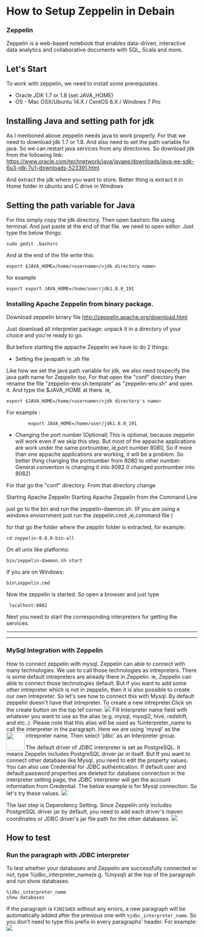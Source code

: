 # How to Setup Zeppelin in Debain


### Zeppelin
Zeppelin is a web-based notebook that enables data-driven,
interactive data analytics and collaborative documents with SQL, Scala and more.

## Let's Start

To work with zeppelin, we need to install some prerequisties 
 - Oracle JDK 	1.7 or 1.8 (set JAVA_HOME)
 -  OS        -  Mac OSX/Ubuntu 14.X /                CentOS 6.X /  Windows 7 Pro

## Installing Java and setting path for jdk
As I mentioned above zeppelin needs java to work properly. For that we need to download jdk 1.7 or 1.8. And also need to set the path variable for java. So we can restart java services from any directories.
So download jdk from the following link:
https://www.oracle.com/technetwork/java/javaee/downloads/java-ee-sdk-6u3-jdk-7u1-downloads-523391.html

And extract the jdk where you want to store. Better thing is extract it in Home folder in ubuntu and C drive in Windows
## Setting the path variable for Java
For this simply copy the jdk directory. Then open bashsrc file using terminal. And just paste at the end of that file.
we need to open editor. 
Just type the below things:
```
sudo gedit .bashsrc
``` 
And at the end of the file write this:
```
export $JAVA_HOME=/home/<username>/<jdk directory name>
```
for example
```
export export JAVA_HOME=/home/user/jdk1.8.0_191
```

### Installing Apache Zeppelin from binary package.

Download zeppelin binary file
http://zeppelin.apache.org/download.html

Just download all interpreter package: unpack it in a directory of your choice and you're ready to go.

But before starting the appache Zeppelin we have to do 2 things:

- Setting the javapath in .sh file

 Like how we set the java path variable for jdk, we also need tospecify the java path name for Zeppelin too,
 For that open the "conf" directory then rename the file "zeppelin-env.sh.template" as "zeppelin-env.sh" and open it.
 And type the $JAVA_HOME at there.
ie, 
```
export $JAVA_HOME=/home/<username>/<jdk directory's name>
```
For example :  
```
        export JAVA_HOME=/home/user/jdk1.8.0_191
```
  

-  Changing the port number (Optional)
 This is optional, because zeppelin will work even if we skip this step.
 But most of the appache applications are work under the same portnumber, ie,port number 8080, So if more than one appache applications are working, it will be a problem. So better thing changing the portnumber from 8080 to other number:
 General convention is changing it into 8082.(I changed portnumber into 8082)
 
 For that go the "conf" directory. From that directory change 

Starting Apache Zeppelin
Starting Apache Zeppelin from the Command Line

just go to the bin and run the zeppelin-daemon.sh. (If you are using a windows enviornment just run the zeppelin.cmd ,ie,command file )

for that go the folder where the zepplin folder is extracted, 
for example:
```
cd zeppelin-0.8.0-bin-all
``` 


On all unix like platforms:
```
bin/zeppelin-daemon.sh start
```
If you are on Windows:
```
bin\zeppelin.cmd
```
Now the zeppelin is started. So open a browser and just type 
```
 localhost:8082
```
Next you need to start the corresponding interpreters for getting the services.
****************************************

 
*********************************************
### MySql Integration with Zeppelin

How to connect zeppelin with mysql.
Zeppelin can able to connect with many technologies. We use to call those technologies as intrepreters. There is some default intrepreters are already there in Zeppelin. ie, Zeppelin can able to connect those technologies default. But if you want to add some other intrepreter which is not in zeppelin, then it is also possible to create our own intrepreter.
So let's see how to connect this with Mysql. By default zeppelin doesn't have that intrepreter.
To create a new intrepreter.Click on the create button on the top lef corner.
 ![](https://zeppelin.apache.org/docs/0.8.0/assets/themes/zeppelin/img/docs-img/click_create_button.png)
 Fill Interpreter name field with whatever you want to use as the alias (e.g. mysql, mysql2, hive, redshift, and etc..). Please note that this alias will be used as %interpreter_name to call the interpreter in the paragraph. Here we are
 using 'mysql' as the intrepreter name. Then select 'jdbc' as an Interpreter group. 
 <img src="https://zeppelin.apache.org/docs/0.8.0/assets/themes/zeppelin/img/docs-img/select_name_and_group.png" align="left" height="48" width="48" >


 The default driver of JDBC interpreter is set as PostgreSQL. It means Zeppelin includes PostgreSQL driver jar in itself. But If you want to connect other database like Mysql, you need to edit the property values. You can also use Credential for JDBC authentication. If default.user and default.password properties are deleted for database connection in the interpreter setting page, the JDBC interpreter will get the account information from Credential.
The below example is for Mysql connection. So let's try these values.
![](https://zeppelin.apache.org/docs/0.8.0/assets/themes/zeppelin/img/docs-img/edit_properties.png)


The last step is Dependency Setting. 
Since Zeppelin only includes PostgreSQL driver jar by default, you need to add each driver's maven coordinates or JDBC driver's jar file path for the other databases.
![](https://zeppelin.apache.org/docs/0.8.0/assets/themes/zeppelin/img/docs-img/edit_dependencies.png)

## How to test
### Run the paragraph with JDBC interpreter

To test whether your databases and Zeppelin are successfully connected or not, type %jdbc_interpreter_name(e.g. %mysql) at the top of the paragraph and run show databases.
```
%jdbc_interpreter_name
show databases
```
If the paragraph is `FINISHED` without any errors, a new paragraph will be automatically added after the previous one with `%jdbc_interpreter_name`. So you don't need to type this prefix in every paragraphs' header.
For example:
![](https://zeppelin.apache.org/docs/0.8.0/assets/themes/zeppelin/img/docs-img/run_paragraph_with_jdbc.png)





